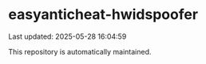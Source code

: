 # easyanticheat-hwidspoofer

Last updated: 2025-05-28 16:04:59

This repository is automatically maintained.
